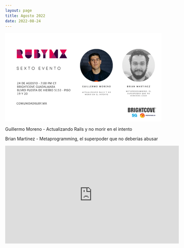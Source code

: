 ```yaml
---
layout: page
title: Agosto 2022
date: 2022-08-24
---
```


![](/images/eventos/agosto/flyer_final.png)

Guillermo Moreno - Actualizando Rails y no morir en el intento

Brian Martinez - Metaprogramming, el superpoder que no deberías abusar

<iframe width="560" height="315" src="https://www.youtube.com/embed/iMem_eR_FpA" title="YouTube video player" frameborder="0" allow="accelerometer; autoplay; clipboard-write; encrypted-media; gyroscope; picture-in-picture; web-share" allowfullscreen></iframe>
